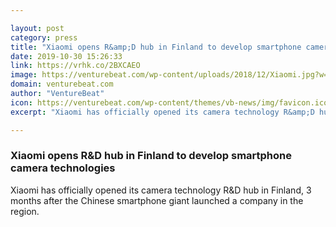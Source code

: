```yaml
---

layout: post
category: press
title: "Xiaomi opens R&amp;D hub in Finland to develop smartphone camera technologies"
date: 2019-10-30 15:26:33
link: https://vrhk.co/2BXCAEO
image: https://venturebeat.com/wp-content/uploads/2018/12/Xiaomi.jpg?w=1200&strip=all
domain: venturebeat.com
author: "VentureBeat"
icon: https://venturebeat.com/wp-content/themes/vb-news/img/favicon.ico
excerpt: "Xiaomi has officially opened its camera technology R&amp;D hub in Finland, 3 months after the Chinese smartphone giant launched a company in the region."

---
```


### Xiaomi opens R&amp;D hub in Finland to develop smartphone camera technologies

Xiaomi has officially opened its camera technology R&amp;D hub in Finland, 3 months after the Chinese smartphone giant launched a company in the region.